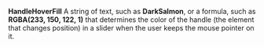 **HandleHoverFill** A string of text, such as **DarkSalmon**, or a formula, such as **RGBA(233, 150, 122, 1)** that determines the color of the handle (the element that changes position) in a slider when the user keeps the mouse pointer on it.
